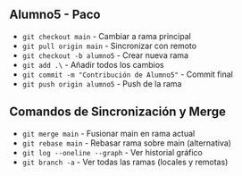 ## Alumno5 - Paco
- `git checkout main` - Cambiar a rama principal
- `git pull origin main` - Sincronizar con remoto
- `git checkout -b alumno5` - Crear nueva rama
- `git add .\` - Añadir todos los cambios
- `git commit -m "Contribución de Alumno5"` - Commit final
- `git push origin alumno5` - Push de la rama

## Comandos de Sincronización y Merge
- `git merge main` - Fusionar main en rama actual
- `git rebase main` - Rebasar rama sobre main (alternativa)
- `git log --oneline --graph` - Ver historial gráfico
- `git branch -a` - Ver todas las ramas (locales y remotas)
